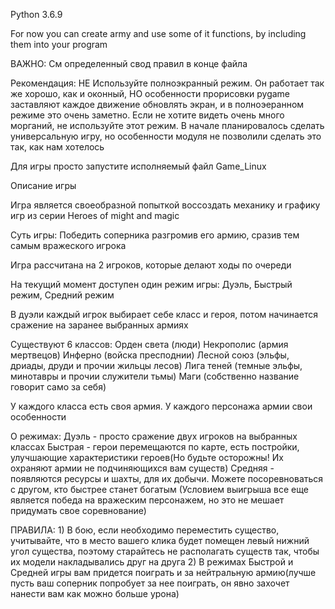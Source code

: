 Python 3.6.9

For now you can create army and use some of it functions, by including them into your program

ВАЖНО:
    См определенный свод правил в конце файла

Рекомендация:
    НЕ Используйте полноэкранный режим. Он работает так же хорошо, как и оконный, НО особенности прорисовки pygame
    заставляют каждое движение обновлять экран, и в полноэеранном режиме это очень заметно. Если не хотите видеть очень
    много морганий, не используйте этот режим. В начале планировалось сделать универсальную игру, но особенности
    модуля не позволили сделать это так, как нам хотелось

Для игры просто запустите исполняемый файл Game_Linux

Описание игры

Игра является своеобразной попыткой воссоздать механику и графику игр из серии Heroes of might and magic

Суть игры:
    Победить соперника разгромив его армию, сразив тем самым вражеского игрока

Игра рассчитана на 2 игроков, которые делают ходы по очереди

На текущий момент доступен один режим игры: Дуэль, Быстрый режим, Средний режим

В дуэли каждый игрок выбирает себе класс и героя, потом начинается сражение на заранее выбранных армиях

Существуют 6 классов:
    Орден света (люди)
    Некрополис (армия мертвецов)
    Инферно (войска пресподнии)
    Лесной союз (эльфы, дриады, друди и прочии жильцы лесов)
    Лига теней (темные эльфы, минотавры и прочии служители тьмы)
    Маги (собственно название говорит само за себя)

У каждого класса есть своя армия. У каждого персонажа армии свои особенности

О режимах:
    Дуэль - просто сражение двух игроков на выбранных классах
    Быстрая - герои перемещаются по карте, есть постройки, улучшающие характеристики героев(Но будьте осторожны!
    Их охраняют армии не подчиняющихся вам существ)
    Средняя - появляются ресурсы и шахты, для их добычи. Можете посоревноваться с другом, кто быстрее станет богатым
    (Условием выигрыша все еще является победа на вражеским персонажем, но это не мешает придумать свое соревнование)

ПРАВИЛА:
    1) В бою, если необходимо переместить существо, учитывайте, что в место вашего клика будет помещен левый нижний
    угол существа, поэтому старайтесь не располагать существ так, чтобы их модели накладывались друг на друга
    2) В режимах Быстрой и Средней игры вам придется поиграть и за нейтральную армию(лучше пусть ваш соперник попробует
    за нее поиграть, он явно захочет нанести вам как можно больше урона)

